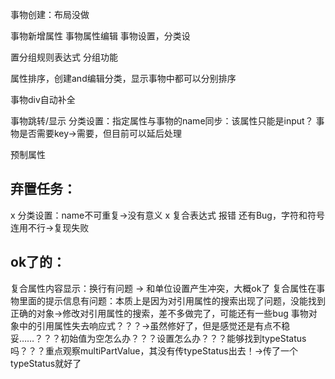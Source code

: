 







事物创建：布局没做

事物新增属性
事物属性编辑
事物设置，分类设

置分组规则表达式
分组功能

属性排序，创建and编辑分类，显示事物中都可以分别排序

事物div自动补全

事物跳转/显示
分类设置：指定属性与事物的name同步：该属性只能是input？
事物是否需要key→需要，但目前可以延后处理

预制属性



## 弃置任务：

x 分类设置：name不可重复→没有意义
x 复合表达式 报错 还有Bug，字符和符号连用不行→复现失败

## ok了的：

复合属性内容显示：换行有问题 → 和单位设置产生冲突，大概ok了
复合属性在事物里面的提示信息有问题：本质上是因为对引用属性的搜索出现了问题，没能找到正确的对象→修改对引用属性的搜索，差不多做完了，可能还有一些bug
事物对象中的引用属性失去响应式？？？→虽然修好了，但是感觉还是有点不稳妥……？？？初始值为空怎么办？？？设置怎么办？？？能够找到typeStatus吗？？？重点观察multiPartValue，其没有传typeStatus出去！→传了一个typeStatus就好了